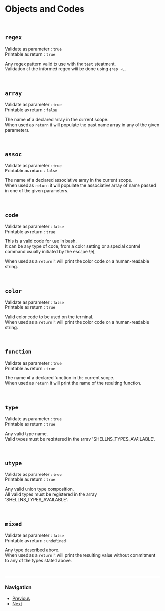 Objects and Codes
================================


&nbsp;
&nbsp;


## `regex`
Validate as parameter : ``true``  
Printable as return   : ``true``  

Any regex pattern valid to use with the `test` steatment.  
Validation of the informed regex will be done using `grep -E`.

&nbsp;


## `array`
Validate as parameter : ``true``  
Printable as return   : ``false``  

The name of a declared array in the current scope.  
When used as `return` it will populate the past name array in any of the given
parameters.

&nbsp;


## `assoc`
Validate as parameter : ``true``  
Printable as return   : ``false``  

The name of a declared associative array in the current scope.  
When used as `return` it will populate the associative array of name passed in 
one of the given parameters.

&nbsp;


## `code`
Validate as parameter : ``false``  
Printable as return   : ``true``  

This is a valid code for use in bash.  
It can be any type of code, from a color setting or a special control command 
usually initiated by the escape \e[  

When used as a `return` it will print the color code on a human-readable 
string.

&nbsp;


## `color`
Validate as parameter : ``false``  
Printable as return   : ``true``  

Valid color code to be used on the terminal.  
When used as a `return` it will print the color code on a human-readable 
string.

&nbsp;


## `function`
Validate as parameter : ``true``  
Printable as return   : ``true``  

The name of a declared function in the current scope.  
When used as `return` it will print the name of the resulting function.

&nbsp;


## `type`
Validate as parameter : ``true``  
Printable as return   : ``true``  

Any valid type name.  
Valid types must be registered in the array 'SHELLNS_TYPES_AVAILABLE'.

&nbsp;


## `utype`
Validate as parameter : ``true``  
Printable as return   : ``true``  

Any valid union type composition.  
All valid types must be registered in the array 'SHELLNS_TYPES_AVAILABLE'.

&nbsp;


## `mixed`
Validate as parameter : ``false``  
Printable as return   : ``undefined``  

Any type described above.  
When used as a `return` it will print the resulting value without commitment 
to any of the types stated above.


&nbsp;
&nbsp;

________________________________________________________________________________

### Navigation

- [Previous](01.3%20File%20System%20Types.md)
- [Next](02.0%20Return%20Types.md)
